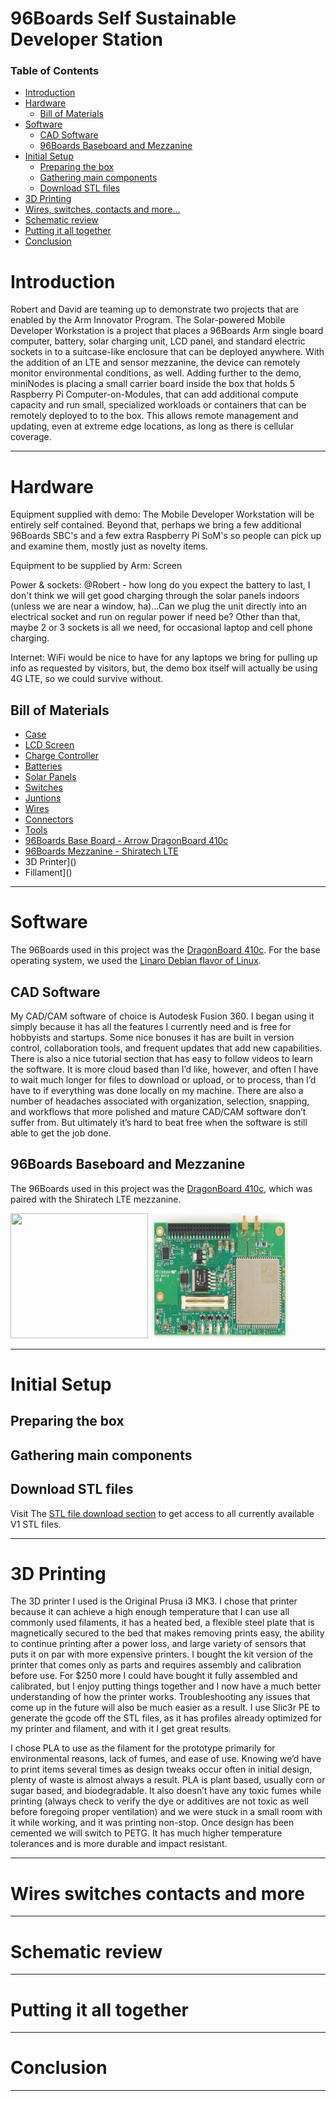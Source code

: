 # 96Boards Self Sustainable Developer Station

### Table of Contents

- [Introduction](#introduction)
- [Hardware](#hardware)
   - [Bill of Materials](#bill-of-materials)
- [Software](#software)
   - [CAD Software](#cad-software)
   - [96Boards Baseboard and Mezzanine](#96boards-baseboard-and-mezzanine)
- [Initial Setup](#initial-setup)
   - [Preparing the box](#preparing-the-box)
   - [Gathering main components](#gathering-main-components)
   - [Download STL files](#download-stl-files)
- [3D Printing](#3d-printing)
- [Wires, switches, contacts and more...](#wires-switches-contacts-and-more)
- [Schematic review](#schematic-review)
- [Putting it all together](#putting-it-all-together)
- [Conclusion](#conclusion)

# Introduction

Robert and David are teaming up to demonstrate two projects that are enabled by the Arm Innovator Program.  The Solar-powered Mobile Developer Workstation is a project that places a 96Boards Arm single board computer, battery, solar charging unit, LCD panel, and standard electric sockets in to a suitcase-like enclosure that can be deployed anywhere.  With the addition of an LTE and sensor mezzanine, the device can remotely monitor environmental conditions, as well.  Adding further to the demo, miniNodes is placing a small carrier board inside the box that holds 5 Raspberry Pi Computer-on-Modules, that can add additional compute capacity and run small, specialized workloads or containers that can be remotely deployed to to the box.  This allows remote management and updating, even at extreme edge locations, as long as there is cellular coverage.  

***

# Hardware

Equipment supplied with demo:  The Mobile Developer Workstation will be entirely self contained.  Beyond that, perhaps we bring a few additional 96Boards SBC's and a few extra Raspberry Pi SoM's so people can pick up and examine them, mostly just as novelty items.

Equipment to be supplied by Arm: Screen

Power & sockets:  @Robert - how long do you expect the battery to last, I don't think we will get good charging through the solar panels indoors (unless we are near a window, ha)...Can we plug the unit directly into an electrical socket and run on regular power if need be?     Other than that, maybe 2 or 3 sockets is all we need, for occasional laptop and cell phone charging.

Internet:  WiFi would be nice to have for any laptops we bring for pulling up info as requested by visitors, but, the demo box itself will actually be using 4G LTE, so we could survive without. 

## Bill of Materials

- [Case]()
- [LCD Screen]()
- [Charge Controller]()
- [Batteries]()
- [Solar Panels]()
- [Switches]()
- [Juntions]()
- [Wires]()
- [Connectors]()
- [Tools]()
- [96Boards Base Board - Arrow DragonBoard 410c]()
- [96Boards Mezzanine - Shiratech LTE]()
- 3D Printer]()
- Fillament]()

***

# Software

The 96Boards used in this project was the [DragonBoard 410c](). For the base operating system, we used the [Linaro Debian flavor of Linux]().

## CAD Software

My CAD/CAM software of choice is Autodesk Fusion 360. I began using it simply because it has all the features I currently need and is free for hobbyists and startups. Some nice bonuses it has are built in version control, collaboration tools, and frequent updates that add new capabilities. There is also a nice tutorial section that has easy to follow videos to learn the software. It is more cloud based than I’d like, however, and often I have to wait much longer for files to download or upload, or to process, than I’d have to if everything was done locally on my machine. There are also a number of headaches associated with organization, selection, snapping, and workflows that more polished and mature CAD/CAM software don’t suffer from. But ultimately it’s hard to beat free when the software is still able to get the job done.

## 96Boards Baseboard and Mezzanine

The 96Boards used in this project was the [DragonBoard 410c](), which was paired with the Shiratech LTE mezzanine. 

<img src="https://github.com/96boards/documentation/blob/master/consumer/dragonboard/dragonboard410c/additional-docs/images/images-board/sd/dragonboard410c-front-sd.jpg?raw=true" data-canonical-src="https://github.com/96boards/documentation/blob/master/consumer/dragonboard/dragonboard410c/additional-docs/images/images-board/sd/dragonboard410c-front-sd.jpg?raw=true" width="220" height="200" />
<img src="https://github.com/96boards/website/blob/master/_product/mezzanine/shiratech-lte/images/shiratech-lte-front-sd.jpg?raw=true" data-canonical-src="https://github.com/96boards/website/blob/master/_product/mezzanine/shiratech-lte/images/shiratech-lte-front-sd.jpg?raw=true" width="220" height="200" />

***

# Initial Setup

## Preparing the box

## Gathering main components

## Download STL files

Visit The [STL file download section](stl-files/) to get access to all currently available V1 STL files.

***

# 3D Printing

The 3D printer I used is the Original Prusa i3 MK3. I chose that printer because it can achieve a high enough temperature that I can use all commonly used filaments, it has a heated bed, a flexible steel plate that is magnetically secured to the bed that makes removing prints easy, the ability to continue printing after a power loss, and large variety of sensors that puts it on par with more expensive printers. I bought the kit version of the printer that comes only as parts and requires assembly and calibration before use. For $250 more I could have bought it fully assembled and calibrated, but I enjoy putting things together and I now have a much better understanding of how the printer works. Troubleshooting any issues that come up in the future will also be much easier as a result. I use Slic3r PE to generate the gcode off the STL files, as it has profiles already optimized for my printer and filament, and with it I get great results.

I chose PLA to use as the filament for the prototype primarily for environmental reasons, lack of fumes, and ease of use. Knowing we’d have to print items several times as design tweaks occur often in initial design, plenty of waste is almost always a result. PLA is plant based, usually corn or sugar based, and biodegradable. It also doesn’t have any toxic fumes while printing (always check to verify the dye or additives are not toxic as well before foregoing proper ventilation) and we were stuck in a small room with it while working, and it was printing non-stop. Once design has been cemented we will switch to PETG. It has much higher temperature tolerances and is more durable and impact resistant.

***

# Wires switches contacts and more

***

# Schematic review

***

# Putting it all together

***

# Conclusion

***
